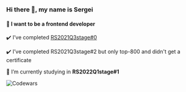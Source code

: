 ### Hi there 👋, my name is Sergei

#### 🔭 I want to be a frontend developer

✔️  I’ve completed [RS2021Q3stage#0](https://app.rs.school/certificate/ft68fgkt)

✔️  I’ve completed RS2021Q3stage#2 but only top-800 and didn't get a certificate

🌱  I’m currently studying in **RS2022Q1stage#1**

 ![Codewars](https://www.codewars.com/users/abrasov/badges/small)




  


